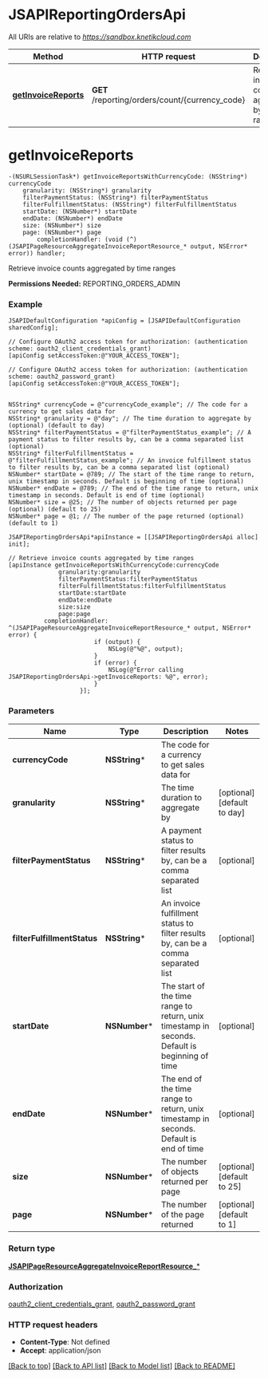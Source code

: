 # JSAPIReportingOrdersApi

All URIs are relative to *https://sandbox.knetikcloud.com*

Method | HTTP request | Description
------------- | ------------- | -------------
[**getInvoiceReports**](JSAPIReportingOrdersApi.md#getinvoicereports) | **GET** /reporting/orders/count/{currency_code} | Retrieve invoice counts aggregated by time ranges


# **getInvoiceReports**
```objc
-(NSURLSessionTask*) getInvoiceReportsWithCurrencyCode: (NSString*) currencyCode
    granularity: (NSString*) granularity
    filterPaymentStatus: (NSString*) filterPaymentStatus
    filterFulfillmentStatus: (NSString*) filterFulfillmentStatus
    startDate: (NSNumber*) startDate
    endDate: (NSNumber*) endDate
    size: (NSNumber*) size
    page: (NSNumber*) page
        completionHandler: (void (^)(JSAPIPageResourceAggregateInvoiceReportResource_* output, NSError* error)) handler;
```

Retrieve invoice counts aggregated by time ranges

<b>Permissions Needed:</b> REPORTING_ORDERS_ADMIN

### Example 
```objc
JSAPIDefaultConfiguration *apiConfig = [JSAPIDefaultConfiguration sharedConfig];

// Configure OAuth2 access token for authorization: (authentication scheme: oauth2_client_credentials_grant)
[apiConfig setAccessToken:@"YOUR_ACCESS_TOKEN"];

// Configure OAuth2 access token for authorization: (authentication scheme: oauth2_password_grant)
[apiConfig setAccessToken:@"YOUR_ACCESS_TOKEN"];


NSString* currencyCode = @"currencyCode_example"; // The code for a currency to get sales data for
NSString* granularity = @"day"; // The time duration to aggregate by (optional) (default to day)
NSString* filterPaymentStatus = @"filterPaymentStatus_example"; // A payment status to filter results by, can be a comma separated list (optional)
NSString* filterFulfillmentStatus = @"filterFulfillmentStatus_example"; // An invoice fulfillment status to filter results by, can be a comma separated list (optional)
NSNumber* startDate = @789; // The start of the time range to return, unix timestamp in seconds. Default is beginning of time (optional)
NSNumber* endDate = @789; // The end of the time range to return, unix timestamp in seconds. Default is end of time (optional)
NSNumber* size = @25; // The number of objects returned per page (optional) (default to 25)
NSNumber* page = @1; // The number of the page returned (optional) (default to 1)

JSAPIReportingOrdersApi*apiInstance = [[JSAPIReportingOrdersApi alloc] init];

// Retrieve invoice counts aggregated by time ranges
[apiInstance getInvoiceReportsWithCurrencyCode:currencyCode
              granularity:granularity
              filterPaymentStatus:filterPaymentStatus
              filterFulfillmentStatus:filterFulfillmentStatus
              startDate:startDate
              endDate:endDate
              size:size
              page:page
          completionHandler: ^(JSAPIPageResourceAggregateInvoiceReportResource_* output, NSError* error) {
                        if (output) {
                            NSLog(@"%@", output);
                        }
                        if (error) {
                            NSLog(@"Error calling JSAPIReportingOrdersApi->getInvoiceReports: %@", error);
                        }
                    }];
```

### Parameters

Name | Type | Description  | Notes
------------- | ------------- | ------------- | -------------
 **currencyCode** | **NSString***| The code for a currency to get sales data for | 
 **granularity** | **NSString***| The time duration to aggregate by | [optional] [default to day]
 **filterPaymentStatus** | **NSString***| A payment status to filter results by, can be a comma separated list | [optional] 
 **filterFulfillmentStatus** | **NSString***| An invoice fulfillment status to filter results by, can be a comma separated list | [optional] 
 **startDate** | **NSNumber***| The start of the time range to return, unix timestamp in seconds. Default is beginning of time | [optional] 
 **endDate** | **NSNumber***| The end of the time range to return, unix timestamp in seconds. Default is end of time | [optional] 
 **size** | **NSNumber***| The number of objects returned per page | [optional] [default to 25]
 **page** | **NSNumber***| The number of the page returned | [optional] [default to 1]

### Return type

[**JSAPIPageResourceAggregateInvoiceReportResource_***](JSAPIPageResourceAggregateInvoiceReportResource_.md)

### Authorization

[oauth2_client_credentials_grant](../README.md#oauth2_client_credentials_grant), [oauth2_password_grant](../README.md#oauth2_password_grant)

### HTTP request headers

 - **Content-Type**: Not defined
 - **Accept**: application/json

[[Back to top]](#) [[Back to API list]](../README.md#documentation-for-api-endpoints) [[Back to Model list]](../README.md#documentation-for-models) [[Back to README]](../README.md)

